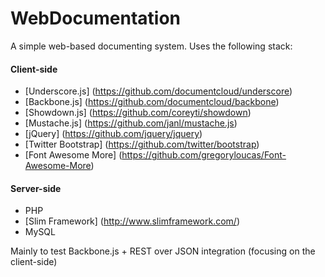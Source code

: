 WebDocumentation
======

A simple web-based documenting system. Uses the following stack:

#### Client-side
- [Underscore.js] (https://github.com/documentcloud/underscore)
- [Backbone.js] (https://github.com/documentcloud/backbone)
- [Showdown.js] (https://github.com/coreyti/showdown)
- [Mustache.js] (https://github.com/janl/mustache.js)
- [jQuery] (https://github.com/jquery/jquery)
- [Twitter Bootstrap] (https://github.com/twitter/bootstrap)
- [Font Awesome More] (https://github.com/gregoryloucas/Font-Awesome-More)

#### Server-side
- PHP
- [Slim Framework] (http://www.slimframework.com/)
- MySQL

Mainly to test Backbone.js + REST over JSON integration (focusing on the client-side)
